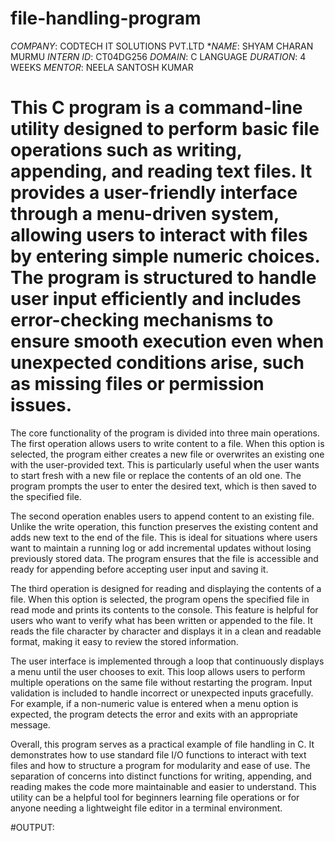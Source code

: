 # file-handling-program
*COMPANY*: CODTECH IT SOLUTIONS PVT.LTD
**NAME*: SHYAM CHARAN MURMU
*INTERN ID*: CT04DG256
*DOMAIN*: C LANGUAGE
*DURATION*: 4 WEEKS
*MENTOR*: NEELA SANTOSH KUMAR
# This C program is a command-line utility designed to perform basic file operations such as writing, appending, and reading text files. It provides a user-friendly interface through a menu-driven system, allowing users to interact with files by entering simple numeric choices. The program is structured to handle user input efficiently and includes error-checking mechanisms to ensure smooth execution even when unexpected conditions arise, such as missing files or permission issues.

The core functionality of the program is divided into three main operations. The first operation allows users to write content to a file. When this option is selected, the program either creates a new file or overwrites an existing one with the user-provided text. This is particularly useful when the user wants to start fresh with a new file or replace the contents of an old one. The program prompts the user to enter the desired text, which is then saved to the specified file.

The second operation enables users to append content to an existing file. Unlike the write operation, this function preserves the existing content and adds new text to the end of the file. This is ideal for situations where users want to maintain a running log or add incremental updates without losing previously stored data. The program ensures that the file is accessible and ready for appending before accepting user input and saving it.

The third operation is designed for reading and displaying the contents of a file. When this option is selected, the program opens the specified file in read mode and prints its contents to the console. This feature is helpful for users who want to verify what has been written or appended to the file. It reads the file character by character and displays it in a clean and readable format, making it easy to review the stored information.

The user interface is implemented through a loop that continuously displays a menu until the user chooses to exit. This loop allows users to perform multiple operations on the same file without restarting the program. Input validation is included to handle incorrect or unexpected inputs gracefully. For example, if a non-numeric value is entered when a menu option is expected, the program detects the error and exits with an appropriate message.

Overall, this program serves as a practical example of file handling in C. It demonstrates how to use standard file I/O functions to interact with text files and how to structure a program for modularity and ease of use. The separation of concerns into distinct functions for writing, appending, and reading makes the code more maintainable and easier to understand. This utility can be a helpful tool for beginners learning file operations or for anyone needing a lightweight file editor in a terminal environment.


#OUTPUT: 
